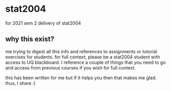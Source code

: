 # stat2004
for 2021 sem 2 delivery of stat2004

## why this exist?
me trying to digest all this info and references to assignments or tutorial exercises for students. for full context, please be a stat2004 student with access to UQ blackboard. I reference a couple of things that you need to go and access from previous courses if you wish for full context. 

this has been written for me but if it helps you then that makes me glad. thus, I share :)
